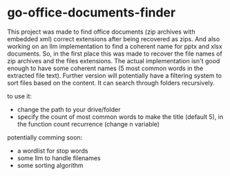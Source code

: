 # go-office-documents-finder
This project was made to find office documents (zip archives with embedded xml) correct extensions after being recovered as zips. And also working on an llm implementation to find a coherent name for pptx and xlsx documents.
So, in the first place this was made to recover the file names of zip archives and the files extensions.
The actual implementation isn't good enough to have some coherent names (5 most common words in the extracted file text).
Further version will potentially have a filtering system to sort files based on the content.
It can search through folders recursively.

to use it:
- change the path to your drive/folder
- specify the count of most common words to make the title (default 5), in the function count recurrence (change n variable)


potentially comming soon:
- a wordlist for stop words
- some llm to handle filenames
- some sorting algorithm
